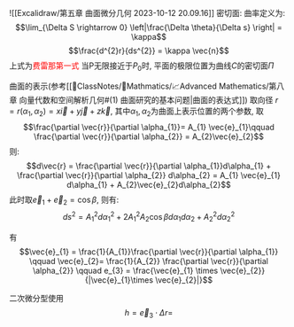 ![[Excalidraw/第五章 曲面微分几何 2023-10-12 20.09.16]]
密切面: 
曲率定义为:
$$\lim_{\Delta S \rightarrow 0} \left|\frac{\Delta \theta}{\Delta s} \right| = \kappa$$
$$\frac{d^{2}r}{ds^{2}} = \kappa \vec{n}$$
上式为<mark style="background: transparent; color: red">费雷那第一式</mark>
当P无限接近于$P_{0}$时, 平面的极限位置为曲线$C$的密切面$\Pi$ 

曲面的表示(参考[[📘ClassNotes/📐Mathmatics/📈Advanced Mathematics/第八章 向量代数和空间解析几何#(1) 曲面研究的基本问题|曲面的表达式]])
取向径 $r = r(\alpha_{1},\alpha_{2}) = x\vec{i} + y\vec{j} + z\vec{k}$, 其中$\alpha_{1}, \alpha_{2}$为曲面上表示位置的两个参数, 取
$$\frac{\partial \vec{r}}{\partial \alpha_{1}}= A_{1} \vec{e}_{1}\qquad  \frac{\partial \vec{r}}{\partial \alpha_{2}} = A_{2}\vec{e}_{2}$$
则:
$$d\vec{r} = \frac{\partial \vec{r}}{\partial \alpha_{1}}d\alpha_{1}  + \frac{\partial \vec{r}}{\partial \alpha_{2}} d\alpha_{2} = A_{1} \vec{e}_{1} d\alpha_{1} + A_{2}\vec{e}_{2}d\alpha_{2}$$
此时取$\vec{e}_{1}  +\vec{e}_{2} = \cos \beta$, 则有:
$$ds^{2} = A_{1}^{2} d\alpha_{1}^{2} + 2 A^{2}_{1}A_{2} \cos \beta d\alpha_{1} d\alpha_{2}+ A^{2}_{2} d\alpha_{2}^{2}$$

有
$$\vec{e}_{1}  = \frac{1}{A_{1}}\frac{\partial \vec{r}}{\partial \alpha_{1}} \qquad  \vec{e}_{2}=  \frac{1}{A_{2}} \frac{\partial \vec{r}}{\partial \alpha_{2}} \qquad e_{3} = \frac{\vec{e}_{1} \times  \vec{e}_{2}}{|\vec{e}_{1}\times \vec{e}_{2}|}$$

二次微分型使用
$$h = \vec{e}_3 \cdot  \Delta r= $$





